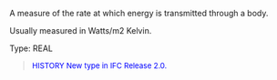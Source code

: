 A measure of the rate at which energy is transmitted through a body.

Usually measured in Watts/m2 Kelvin.

Type: REAL

> <font size="-1" color="#0000FF">HISTORY New type in IFC Release 2.0.
</font>